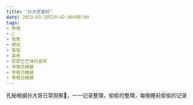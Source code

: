 ```yaml
---
title: "孙大哥爱好"
date: 2023-03-20T20:42:48+08:00
tags:
- 草莓
- 🍓
- 香蕉
- 螺丝
- 葡萄
- 喜茶
- 耶耶芒芒味的喜茶
- 草莓白糖糖
- 草莓白糖糖
- 草莓白糖糖
---
```


孔秘根据孙大哥日常观察🔎，一一记录整理，偷偷的整理，每晚睡前偷偷的记录

